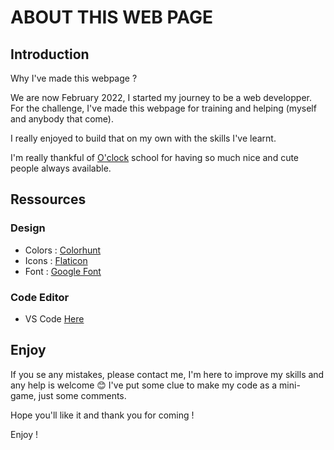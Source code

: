 # ABOUT THIS WEB PAGE

## Introduction

Why I've made this webpage ? 

We are now February 2022, I started my journey to be a web developper.
For the challenge, I've made this webpage for training and helping (myself and anybody that come).

I really enjoyed to build that on my own with the skills I've learnt.

I'm really thankful of [O'clock](https://oclock.io/) school for having so much nice and cute people always available.

## Ressources

### Design
- Colors : [Colorhunt](https://colorhunt.co/)
- Icons : [Flaticon](https://www.flaticon.com/)
- Font : [Google Font](https://fonts.google.com/)

### Code Editor
- VS Code [Here](https://code.visualstudio.com/)

## Enjoy

If you se any mistakes, please contact me, I'm here to improve my skills and any help is welcome :blush:
I've put some clue to make my code as a mini-game, just some comments.

Hope you'll like it and thank you for coming !

Enjoy !
